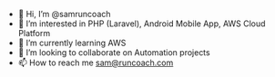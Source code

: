 - 👋 Hi, I’m @samruncoach
- 👀 I’m interested in PHP (Laravel), Android Mobile App, AWS Cloud Platform
- 🌱 I’m currently learning AWS
- 💞️ I’m looking to collaborate on Automation projects
- 📫 How to reach me sam@runcoach.com

<!---
samruncoach/samruncoach is a ✨ special ✨ repository because its `README.md` (this file) appears on your GitHub profile.
You can click the Preview link to take a look at your changes.
--->
